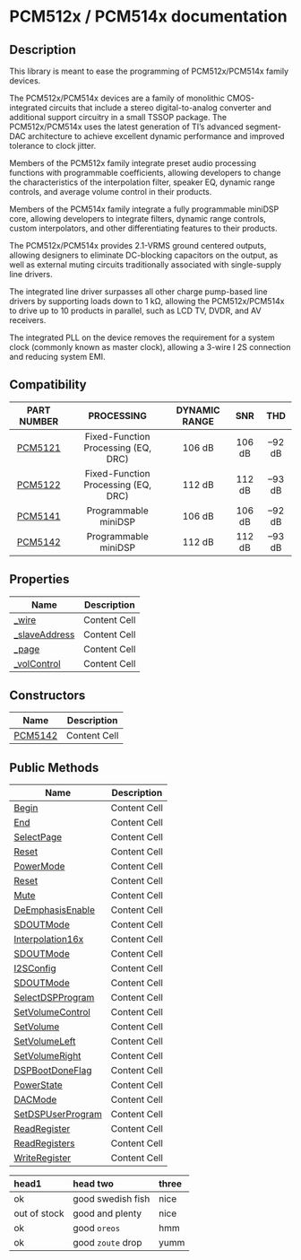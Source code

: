 # PCM512x / PCM514x documentation

## Description
This library is meant to ease the programming of PCM512x/PCM514x family devices.

The PCM512x/PCM514x devices are a family of monolithic CMOS-integrated circuits that include a stereo digital-to-analog converter and additional support circuitry in a small TSSOP package. The PCM512x/PCM514x uses the latest generation of TI’s advanced segment-DAC architecture to achieve excellent dynamic performance and improved tolerance to clock jitter.

Members of the PCM512x family integrate preset audio processing functions with programmable coefficients, allowing developers to change the characteristics of the interpolation filter, speaker EQ, dynamic range controls, and average volume control in their products.

Members of the PCM514x family integrate a fully programmable miniDSP core, allowing developers to integrate filters, dynamic range controls, custom interpolators, and other differentiating features to their products.

The PCM512x/PCM514x provides 2.1-VRMS ground centered outputs, allowing designers to eliminate DC-blocking capacitors on the output, as well as external muting circuits traditionally associated with single-supply line drivers.

The integrated line driver surpasses all other charge pump-based line drivers by supporting loads down to 1 kΩ, allowing the PCM512x/PCM514x to drive up to 10 products in parallel, such as LCD TV, DVDR, and AV receivers.

The integrated PLL on the device removes the requirement for a system clock (commonly known as master clock), allowing a 3-wire I
2S connection and reducing system EMI.

## Compatibility
| PART NUMBER  | PROCESSING | DYNAMIC RANGE | SNR | THD |
| :---: | :---: | :---: | :---: | :---: |
| [PCM5121](http://www.ti.com/lit/ds/symlink/pcm5121.pdf)  | Fixed-Function Processing (EQ, DRC) | 106 dB | 106 dB | –92 dB |
| [PCM5122](http://www.ti.com/lit/ds/symlink/pcm5122.pdf)  | Fixed-Function Processing (EQ, DRC) | 112 dB | 112 dB | –93 dB |
| [PCM5141](http://www.ti.com/lit/ds/symlink/pcm5141.pdf)  | Programmable miniDSP | 106 dB | 106 dB | –92 dB |
| [PCM5142](http://www.ti.com/lit/ds/symlink/pcm5142.pdf)  | Programmable miniDSP | 112 dB | 112 dB | –93 dB |

## Properties
| Name  | Description |
| --- | --- |
| [&#95;wire](wire)  | Content Cell  |
| [&#95;slaveAddress](slaveAddress.md)  | Content Cell  |
| [&#95;page](url)  | Content Cell  |
| [&#95;volControl](url)  | Content Cell  |

## Constructors
| Name  | Description |
| --- | --- |
| [PCM5142](url)  | Content Cell |

## Public Methods
| Name  | Description |
| --- | --- |
| [Begin](url)  | Content Cell |
| [End](url)  | Content Cell |
| [SelectPage](url)  | Content Cell |
| [Reset](url)  | Content Cell |
| [PowerMode](url)  | Content Cell |
| [Reset](url)  | Content Cell |
| [Mute](url)  | Content Cell |
| [DeEmphasisEnable](url)  | Content Cell |
| [SDOUTMode](url)  | Content Cell |
| [Interpolation16x](url)  | Content Cell |
| [SDOUTMode](url)  | Content Cell |
| [I2SConfig](url)  | Content Cell |
| [SDOUTMode](url)  | Content Cell |
| [SelectDSPProgram](url)  | Content Cell |
| [SetVolumeControl](url)  | Content Cell |
| [SetVolume](url)  | Content Cell |
| [SetVolumeLeft](url)  | Content Cell |
| [SetVolumeRight](url)  | Content Cell |
| [DSPBootDoneFlag](url)  | Content Cell |
| [PowerState](url)  | Content Cell |
| [DACMode](url)  | Content Cell |
| [SetDSPUserProgram](url)  | Content Cell |
| [ReadRegister](url)  | Content Cell |
| [ReadRegisters](url)  | Content Cell |
| [WriteRegister](url)  | Content Cell |


| head1        | head two          | three |
|:-------------|:------------------|:------|
| ok           | good swedish fish | nice  |
| out of stock | good and plenty   | nice  |
| ok           | good `oreos`      | hmm   |
| ok           | good `zoute` drop | yumm  |
